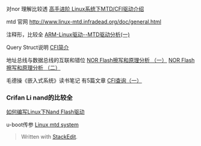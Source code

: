 
对nor 理解比较透
[高手进阶 Linux系统下MTD/CFI驱动介绍](https://blog.csdn.net/iteye_15968/article/details/82042867)

mtd 官网
http://www.linux-mtd.infradead.org/doc/general.html

注释形，比较全
[ARM-Linux驱动--MTD驱动分析(一)](https://blog.csdn.net/geekcome/article/details/7202503)

Query Struct说明
[CFI简介](http://blog.chinaunix.net/uid-24148050-id-200382.html)

地址总线与数据总线的互联和错位
[NOR Flash擦写和原理分析 （一）](https://www.cnblogs.com/jiangzhaowei/p/5545520.html)
[NOR Flash擦写和原理分析 （二）](https://www.cnblogs.com/jiangzhaowei/p/5545530.html)

毛德操《嵌入式系统》读书笔记
有5篇文章
[CFI查询（一）](https://blog.csdn.net/tianxiawuzhei/article/details/7532866)

### Crifan  Li  nand的比较全
[如何编写Linux下Nand Flash驱动](https://www.crifan.com/files/doc/docbook/linux_nand_driver/release/html/linux_nand_driver.html#read_operation_explanation)

u-boot传参
[Linux mtd system](https://www.jianshu.com/p/89a94c1d3e72)


> Written with [StackEdit](https://stackedit.io/).
<!--stackedit_data:
eyJoaXN0b3J5IjpbMTM3NTA2Nzc1OV19
-->